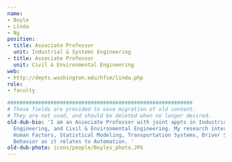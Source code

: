 ```yaml
---
name:
- Boyle
- Linda
- Ng
position:
- title: Associate Professor
  unit: Industrial & Systems Engineering
- title: Associate Professor
  unit: Civil & Environmental Engineering
web:
- http://depts.washington.edu/hfsm/linda.php
role:
- faculty

############################################################
# These fields are provided to ease migration of old content.
# They are not used, and should be deleted when no longer desired.
old-dub-bio: 'I am an Associate Professor with joint appts in Industrial & Systems
  Engineering, and Civil & Environmental Engineering. My research interests are in
  Human Factors, Statistical Modeling, Transportation Systems, Driver Safety, Adaptive
  Behavior as it relates to Automation. '
old-dub-photo: icons/people/Boyles_photo.JPG
---
```

